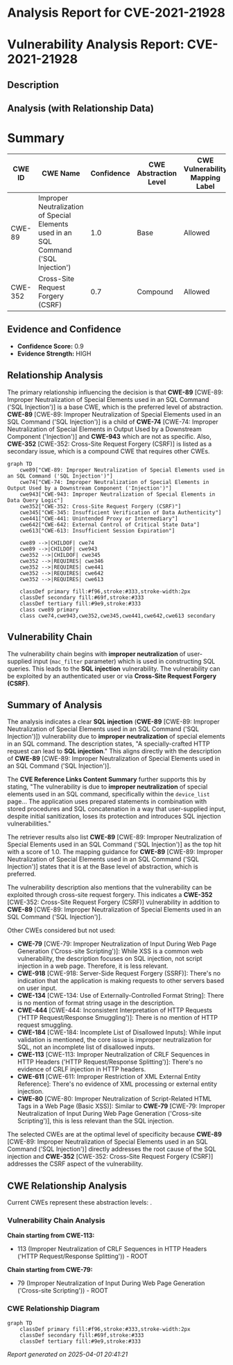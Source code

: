# Analysis Report for CVE-2021-21928

# Vulnerability Analysis Report: CVE-2021-21928

## Description



## Analysis (with Relationship Data)

# Summary
| CWE ID | CWE Name | Confidence | CWE Abstraction Level | CWE Vulnerability Mapping Label | CWE-Vulnerability Mapping Notes |
|---|---|---|---|---|---|
| CWE-89 | Improper Neutralization of Special Elements used in an SQL Command ('SQL Injection') | 1.0 | Base | Allowed | Primary CWE |
| CWE-352 | Cross-Site Request Forgery (CSRF) | 0.7 | Compound | Allowed | Secondary CWE |

## Evidence and Confidence

*   **Confidence Score:** 0.9
*   **Evidence Strength:** HIGH

## Relationship Analysis
The primary relationship influencing the decision is that **CWE-89** [CWE-89: Improper Neutralization of Special Elements used in an SQL Command ('SQL Injection')] is a base CWE, which is the preferred level of abstraction. **CWE-89** [CWE-89: Improper Neutralization of Special Elements used in an SQL Command ('SQL Injection')] is a child of **CWE-74** [CWE-74: Improper Neutralization of Special Elements in Output Used by a Downstream Component ('Injection')] and **CWE-943** which are not as specific. Also, **CWE-352** [CWE-352: Cross-Site Request Forgery (CSRF)] is listed as a secondary issue, which is a compound CWE that requires other CWEs.

```mermaid
graph TD
    cwe89["CWE-89: Improper Neutralization of Special Elements used in an SQL Command ('SQL Injection')"]
    cwe74["CWE-74: Improper Neutralization of Special Elements in Output Used by a Downstream Component ('Injection')"]
    cwe943["CWE-943: Improper Neutralization of Special Elements in Data Query Logic"]
    cwe352["CWE-352: Cross-Site Request Forgery (CSRF)"]
    cwe345["CWE-345: Insufficient Verification of Data Authenticity"]
    cwe441["CWE-441: Unintended Proxy or Intermediary"]
    cwe642["CWE-642: External Control of Critical State Data"]
    cwe613["CWE-613: Insufficient Session Expiration"]

    cwe89 -->|CHILDOF| cwe74
    cwe89 -->|CHILDOF| cwe943
    cwe352 -->|CHILDOF| cwe345
    cwe352 -->|REQUIRES| cwe346
    cwe352 -->|REQUIRES| cwe441
    cwe352 -->|REQUIRES| cwe642
    cwe352 -->|REQUIRES| cwe613
    
    classDef primary fill:#f96,stroke:#333,stroke-width:2px
    classDef secondary fill:#69f,stroke:#333
    classDef tertiary fill:#9e9,stroke:#333
    class cwe89 primary
    class cwe74,cwe943,cwe352,cwe345,cwe441,cwe642,cwe613 secondary
```

## Vulnerability Chain
The vulnerability chain begins with **improper neutralization** of user-supplied input (`mac_filter` parameter) which is used in constructing SQL queries. This leads to the **SQL injection** vulnerability. The vulnerability can be exploited by an authenticated user or via **Cross-Site Request Forgery (CSRF)**.

## Summary of Analysis
The analysis indicates a clear **SQL injection** (**CWE-89** [CWE-89: Improper Neutralization of Special Elements used in an SQL Command ('SQL Injection')]) vulnerability due to **improper neutralization** of special elements in an SQL command. The description states, "A specially-crafted HTTP request can lead to **SQL injection**." This aligns directly with the description of **CWE-89** [CWE-89: Improper Neutralization of Special Elements used in an SQL Command ('SQL Injection')].

The **CVE Reference Links Content Summary** further supports this by stating, "The vulnerability is due to **improper neutralization** of special elements used in an SQL command, specifically within the `device_list` page... The application uses prepared statements in combination with stored procedures and SQL concatenation in a way that user-supplied input, despite initial sanitization, loses its protection and introduces SQL injection vulnerabilities."

The retriever results also list **CWE-89** [CWE-89: Improper Neutralization of Special Elements used in an SQL Command ('SQL Injection')] as the top hit with a score of 1.0. The mapping guidance for **CWE-89** [CWE-89: Improper Neutralization of Special Elements used in an SQL Command ('SQL Injection')] states that it is at the Base level of abstraction, which is preferred.

The vulnerability description also mentions that the vulnerability can be exploited through cross-site request forgery. This indicates a **CWE-352** [CWE-352: Cross-Site Request Forgery (CSRF)] vulnerability in addition to **CWE-89** [CWE-89: Improper Neutralization of Special Elements used in an SQL Command ('SQL Injection')].

Other CWEs considered but not used:

*   **CWE-79** [CWE-79: Improper Neutralization of Input During Web Page Generation ('Cross-site Scripting')]: While XSS is a common web vulnerability, the description focuses on SQL injection, not script injection in a web page. Therefore, it is less relevant.
*   **CWE-918** [CWE-918: Server-Side Request Forgery (SSRF)]: There's no indication that the application is making requests to other servers based on user input.
*   **CWE-134** [CWE-134: Use of Externally-Controlled Format String]: There is no mention of format string usage in the description.
*   **CWE-444** [CWE-444: Inconsistent Interpretation of HTTP Requests ('HTTP Request/Response Smuggling')]: There is no mention of HTTP request smuggling.
*   **CWE-184** [CWE-184: Incomplete List of Disallowed Inputs]: While input validation is mentioned, the core issue is improper neutralization for SQL, not an incomplete list of disallowed inputs.
*   **CWE-113** [CWE-113: Improper Neutralization of CRLF Sequences in HTTP Headers ('HTTP Request/Response Splitting')]: There's no evidence of CRLF injection in HTTP headers.
*   **CWE-611** [CWE-611: Improper Restriction of XML External Entity Reference]: There's no evidence of XML processing or external entity injection.
*   **CWE-80** [CWE-80: Improper Neutralization of Script-Related HTML Tags in a Web Page (Basic XSS)]: Similar to **CWE-79** [CWE-79: Improper Neutralization of Input During Web Page Generation ('Cross-site Scripting')], this is less relevant than the SQL injection.

The selected CWEs are at the optimal level of specificity because **CWE-89** [CWE-89: Improper Neutralization of Special Elements used in an SQL Command ('SQL Injection')] directly addresses the root cause of the SQL injection and **CWE-352** [CWE-352: Cross-Site Request Forgery (CSRF)] addresses the CSRF aspect of the vulnerability.


## CWE Relationship Analysis

Current CWEs represent these abstraction levels: .


### Vulnerability Chain Analysis

**Chain starting from CWE-113:**
- 113 (Improper Neutralization of CRLF Sequences in HTTP Headers ('HTTP Request/Response Splitting')) - ROOT


**Chain starting from CWE-79:**
- 79 (Improper Neutralization of Input During Web Page Generation ('Cross-site Scripting')) - ROOT



### CWE Relationship Diagram

```mermaid
graph TD
    classDef primary fill:#f96,stroke:#333,stroke-width:2px
    classDef secondary fill:#69f,stroke:#333
    classDef tertiary fill:#9e9,stroke:#333
```



*Report generated on 2025-04-01 20:41:21*
